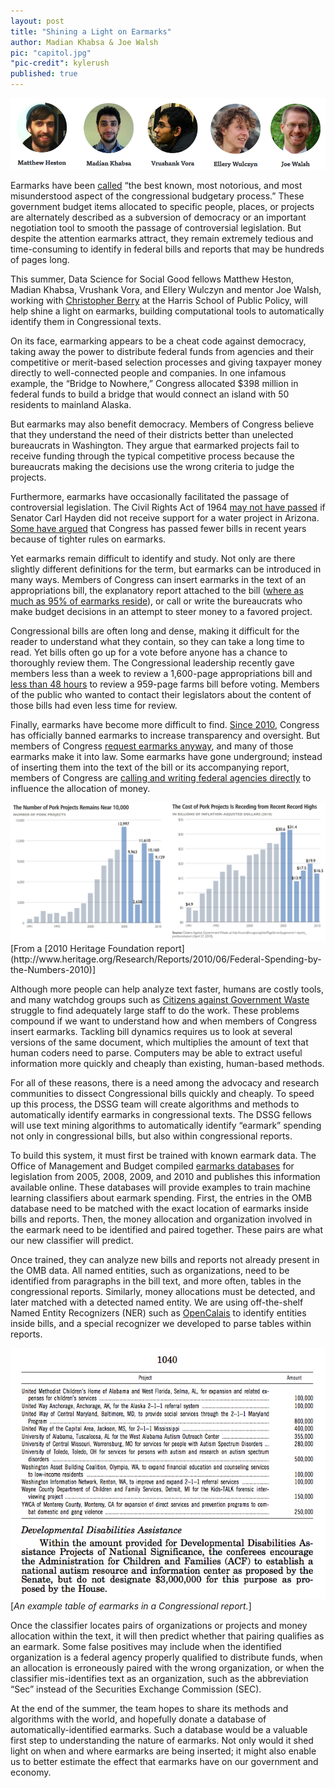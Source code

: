 ```yaml
---
layout: post
title: "Shining a Light on Earmarks"
author: Madian Khabsa & Joe Walsh
pic: "capitol.jpg"
"pic-credit": kylerush
published: true
---
```

<img src="/img/posts/earmarks-team.png">

Earmarks have been [called](http://books.google.com/books?id=BUJ1AwAAQBAJ&pg=PA117&lpg=PA117&dq=the+best+known,+most+notorious,+and+most+misunderstood+aspect+of+the+congressional+budgetary+process&source=bl&ots=p5MYDdme0Z&sig=Fe3_Mi3WizNB9YfqDc3o626mkHU&hl=en&sa=X&ei=qTK0U8rMCIKnyAS87IDYAQ&ved=0CB8Q6AEwAA#v=onepage&q=the%20best%20known%2C%20most%20notorious%2C%20and%20most%20misunderstood%20aspect%20of%20the%20congressional%20budgetary%20process&f=false) “the best known, most notorious, and most misunderstood aspect of the congressional budgetary process.” These government budget items allocated to specific people, places, or projects are alternately described as a subversion of democracy or an important negotiation tool to smooth the passage of controversial legislation. But despite the attention earmarks attract, they remain extremely tedious and time-consuming to identify in federal bills and reports that may be hundreds of pages long.

This summer, Data Science for Social Good fellows Matthew Heston, Madian Khabsa, Vrushank Vora, and Ellery Wulczyn and mentor Joe Walsh, working with [Christopher Berry](http://harrisschool.uchicago.edu/directory/faculty/christopher_berry) at the Harris School of Public Policy, will help shine a light on earmarks, building computational tools to automatically identify them in Congressional texts.

On its face, earmarking appears to be a cheat code against democracy, taking away the power to distribute federal funds from agencies and their competitive or merit-based selection processes and giving taxpayer money directly to well-connected people and companies. In one infamous example, the “Bridge to Nowhere,” Congress allocated $398 million in federal funds to build a bridge that would connect an island with 50 residents to mainland Alaska. 

But earmarks may also benefit democracy. Members of Congress believe that they understand the need of their districts better than unelected bureaucrats in Washington. They argue that earmarked projects fail to receive funding through the typical competitive process because the bureaucrats making the decisions use the wrong criteria to judge the projects.  

Furthermore, earmarks have occasionally facilitated the passage of controversial legislation.  The Civil Rights Act of 1964 [may not have passed](http://www.cnn.com/2014/05/12/opinion/zelizer-the-case-for-earmarks/) if Senator Carl Hayden did not receive support for a water project in Arizona. [Some have argued](http://www.bostonglobe.com/ideas/2013/05/11/bring-back-united-states-pork/gsa3RcmD4tXlQPs29ytsXJ/story.html) that Congress has passed fewer bills in recent years because of tighter rules on earmarks.  

Yet earmarks remain difficult to identify and study.  Not only are there slightly different definitions for the term, but earmarks can be introduced in many ways. Members of Congress can insert earmarks in the text of an appropriations bill, the explanatory report attached to the bill ([where as much as 95% of earmarks reside](http://www.freerepublic.com/focus/news/1604223/posts)), or call or write the bureaucrats who make budget decisions in an attempt to steer money to a favored project.  

Congressional bills are often long and dense, making it difficult for the reader to understand what they contain, so they can take a long time to read.  Yet bills often go up for a vote before anyone has a chance to thoroughly review them.  The Congressional leadership recently gave members less than a week to review a 1,600-page appropriations bill and [less than 48 hours](http://www.nationaljournal.com/congress/a-959-page-bill-48-hours-to-vote-is-this-congress-s-new-normal-20140128) to review a 959-page farms bill before voting.  Members of the public who wanted to contact their legislators about the content of those bills had even less time for review.  

Finally, earmarks have become more difficult to find. [Since 2010](http://www.cbsnews.com/news/house-republicans-adopt-earmarks-ban-in-new-congress/), Congress has officially banned earmarks to increase transparency and oversight.  But members of Congress [request earmarks anyway](http://www.cbsnews.com/news/ron-paul-don-young-and-joseph-cao-ignore-gop-earmark-ban-risk-reprimand/), and many of those earmarks make it into law.  Some earmarks have gone underground; instead of inserting them into the text of the bill or its accompanying report, members of Congress are [calling and writing federal agencies directly](http://www.nytimes.com/2010/12/28/us/politics/28earmarks.html?pagewanted=all&_r=0) to influence the allocation of money.

<img src="/img/posts/earmarks-graph.gif">
[From a [2010 Heritage Foundation report](http://www.heritage.org/Research/Reports/2010/06/Federal-Spending-by-the-Numbers-2010)]

Although more people can help analyze text faster, humans are costly tools, and many watchdog groups such as [Citizens against Government Waste](http://cagw.org/) struggle to find adequately large staff to do the work. These problems compound if we want to understand how and when members of Congress insert earmarks. Tackling bill dynamics requires us to look at several versions of the same document, which multiplies the amount of text that human coders need to parse. Computers may be able to extract useful information more quickly and cheaply than existing, human-based methods.

For all of these reasons, there is a need among the advocacy and research communities to dissect Congressional bills quickly and cheaply. To speed up this process, the DSSG team will create algorithms and methods to automatically identify earmarks in congressional texts.  The DSSG fellows will use text mining algorithms to automatically identify “earmark” spending not only in congressional bills, but also within congressional reports.

To build this system, it must first be trained with known earmark data. The Office of Management and Budget compiled [earmarks databases](https://earmarks.omb.gov/earmarks-public/) for legislation from 2005, 2008, 2009, and 2010 and publishes this information available online. These databases will provide examples to train machine learning classifiers about earmark spending. First, the entries in the OMB database need to be matched with the exact location of earmarks inside bills and reports. Then, the money allocation and organization involved in the earmark need to be identified and paired together. These pairs are what our new classifier will predict.


Once trained, they can analyze new bills and reports not already present in the OMB data. All named entities, such as organizations, need to be identified from paragraphs in the bill text, and more often, tables in the congressional reports. Similarly, money allocations must be detected, and later matched with a detected named entity. We are using off-the-shelf Named Entity Recognizers (NER) such as [OpenCalais](http://www.opencalais.com/) to identify entities inside bills, and a special recognizer we developed to parse tables within reports.

<img src="/img/posts/earmark-screenshot.png">
[<i>An example table of earmarks in a Congressional report.</i>]

Once the classifier locates pairs of organizations or projects and money allocation within the text, it will then predict whether that pairing qualifies as an earmark. Some false positives may include when the identified organization is a federal agency properly qualified to distribute funds, when an allocation is erroneously paired with the wrong organization, or when the classifier mis-identifies text as an organization, such as the abbreviation “Sec” instead of the Securities Exchange Commission (SEC).

At the end of the summer, the team hopes to share its methods and algorithms with the world, and hopefully donate a database of automatically-identified earmarks. Such a database would be a valuable first step to understanding the nature of earmarks.  Not only would it shed light on when and where earmarks are being inserted; it might also enable us to better estimate the effect that earmarks have on our government and economy.


